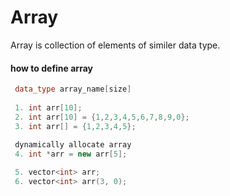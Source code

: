 # Array

Array is collection of elements of similer data type.

#### how to define array
```cpp
 data_type array_name[size]
 
 1. int arr[10];
 2. int arr[10] = {1,2,3,4,5,6,7,8,9,0};
 3. int arr[] = {1,2,3,4,5};
 
 dynamically allocate array
 4. int *arr = new arr[5];

 5. vector<int> arr;
 6. vector<int> arr(3, 0);
 ```

